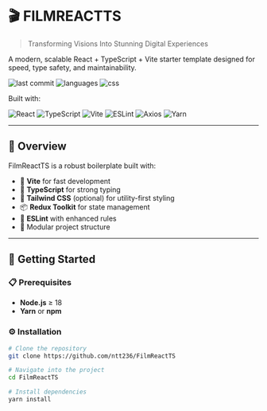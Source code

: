 # 🎬 FILMREACTTS

> Transforming Visions Into Stunning Digital Experiences

A modern, scalable React + TypeScript + Vite starter template designed for speed, type safety, and maintainability.

![last commit](https://img.shields.io/badge/last%20commit-today-brightgreen)
![languages](https://img.shields.io/badge/languages-4-informational)
![css](https://img.shields.io/badge/css-47.7%25-blue)

Built with:

![React](https://img.shields.io/badge/-React-61DAFB?logo=react)
![TypeScript](https://img.shields.io/badge/-TypeScript-007ACC?logo=typescript)
![Vite](https://img.shields.io/badge/-Vite-646CFF?logo=vite)
![ESLint](https://img.shields.io/badge/-ESLint-4B32C3?logo=eslint)
![Axios](https://img.shields.io/badge/-Axios-5A29E4?logo=axios)
![Yarn](https://img.shields.io/badge/-Yarn-2C8EBB?logo=yarn)

---

## 📌 Overview

FilmReactTS is a robust boilerplate built with:

- 🚀 **Vite** for fast development
- 🧠 **TypeScript** for strong typing
- 💄 **Tailwind CSS** (optional) for utility-first styling
- 📦 **Redux Toolkit** for state management
- 🎯 **ESLint** with enhanced rules
- 🧱 Modular project structure

---

## 🚀 Getting Started

### 📋 Prerequisites

- **Node.js** ≥ 18
- **Yarn** or **npm**

### ⚙️ Installation

```bash
# Clone the repository
git clone https://github.com/ntt236/FilmReactTS

# Navigate into the project
cd FilmReactTS

# Install dependencies
yarn install
